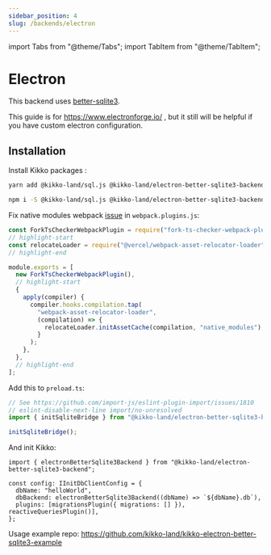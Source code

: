 ```yaml
---
sidebar_position: 4
slug: /backends/electron
---
```


import Tabs from "@theme/Tabs";
import TabItem from "@theme/TabItem";

# Electron

This backend uses [better-sqlite3](https://github.com/WiseLibs/better-sqlite3).

This guide is for https://www.electronforge.io/ , but it still will be helpful if you have custom electron configuration.

## Installation

Install Kikko packages :

<Tabs>
  <TabItem value="yarn" label="yarn" default>

```bash
yarn add @kikko-land/sql.js @kikko-land/electron-better-sqlite3-backend
```

  </TabItem>
  <TabItem value="npm" label="npm">

```bash
npm i -S @kikko-land/sql.js @kikko-land/electron-better-sqlite3-backend
```

  </TabItem>
</Tabs>

Fix native modules webpack [issue](https://github.com/electron-userland/electron-forge/issues/2412) in `webpack.plugins.js`:

```js
const ForkTsCheckerWebpackPlugin = require("fork-ts-checker-webpack-plugin");
// highlight-start
const relocateLoader = require("@vercel/webpack-asset-relocator-loader");
// highlight-end

module.exports = [
  new ForkTsCheckerWebpackPlugin(),
  // highlight-start
  {
    apply(compiler) {
      compiler.hooks.compilation.tap(
        "webpack-asset-relocator-loader",
        (compilation) => {
          relocateLoader.initAssetCache(compilation, "native_modules");
        }
      );
    },
  },
  // highlight-end
];
```

Add this to `preload.ts`:

```typescript
// See https://github.com/import-js/eslint-plugin-import/issues/1810
// eslint-disable-next-line import/no-unresolved
import { initSqliteBridge } from "@kikko-land/electron-better-sqlite3-backend/preload";

initSqliteBridge();
```

And init Kikko:

```tsx
import { electronBetterSqlite3Backend } from "@kikko-land/electron-better-sqlite3-backend";

const config: IInitDbClientConfig = {
  dbName: "helloWorld",
  dbBackend: electronBetterSqlite3Backend((dbName) => `${dbName}.db`),
  plugins: [migrationsPlugin({ migrations: [] }), reactiveQueriesPlugin()],
};
```

Usage example repo: https://github.com/kikko-land/kikko-electron-better-sqlite3-example
